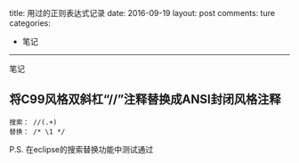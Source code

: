 title: 用过的正则表达式记录
date: 2016-09-19
layout: post
comments: ture
categories:
- 笔记
---

笔记

<!--more-->

## 将C99风格双斜杠“//”注释替换成ANSI封闭风格注释
```
搜索： //(.+)
替换： /* \1 */
```
P.S. 在eclipse的搜索替换功能中测试通过
